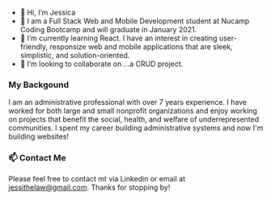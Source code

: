 - 👋 Hi, I’m Jessica
- 👀 I am a Full Stack Web and Mobile Development student at Nucamp Coding Bootcamp and will graduate in January 2021. 
- 🌱 I’m currently learning React. I have an interest in creating user-friendly, responsize web and mobile applications that are sleek, simplistic, and solution-oriented.
- 💞️ I’m looking to collaborate on ...a CRUD project.

### My Backgound
I am an administrative professional with over 7 years experience. I have worked for both large and small nonprofit organizations and enjoy working on projects that benefit the social, health, and welfare of underrepresented communities. I spent my career building administrative systems and now I'm building websites! 

###  📫 Contact Me
Please feel free to contact mt via Linkedin or email at jessithelaw@gmail.com. Thanks for stopping by!

<!---
jessillaw/jessillaw is a ✨ special ✨ repository because its `README.md` (this file) appears on your GitHub profile.
You can click the Preview link to take a look at your changes.
--->
